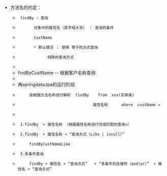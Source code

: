   * 方法名的约定：
     *      findBy : 查询
     *            对象中的属性名（首字母大写） ： 查询的条件
     *            CustName
     *            * 默认情况 ： 使用 等于的方式查询
     *                  特殊的查询方式
     *
     *  findByCustName   --   根据客户名称查询
     *
     *  再springdataJpa的运行阶段
     *          会根据方法名称进行解析  findBy    from  xxx(实体类)
     *                                      属性名称      where  custName =
     *
     *      1.findBy  + 属性名称 （根据属性名称进行完成匹配的查询=）
     *      2.findBy  + 属性名称 + “查询方式（Like | isnull）”
     *          findByCustNameLike
     *      3.多条件查询
     *          findBy + 属性名 + “查询方式”   + “多条件的连接符（and|or）”  + 属性名 + “查询方式”